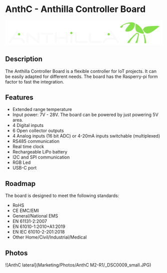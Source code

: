 # AnthC - Anthilla Controller Board

![Anthilla logo](Marketing/Logos/Anthilla-Logo.png)
## Description

The Anthilla Controller Board is a flexible controller for IoT projects. It can be easily adapted for different needs. The board has the Rasperry-pi form factor to fast the integration.

## Features

- Extended range temperature
- Input power: 7V - 28V. The board can be powered by just powering 5V area.
- 4 Digital inputs
- 6 Open collector outputs
- 4 Analog inputs (16 bit ADC) or 4-20mA inputs switchable (multiplexed)
- RS485 communication
- Real time clock
- Rechargeable LiPo battery
- I2C and SPI communication
- RGB Led
- USB-C port

## Roadmap

The board is designed to meet the following standards: 

- RoHS
- CE EMC/EMI
- General/National EMS
- EN 61131-2:2007
- EN 61010-1:2010+A1:2019
- EN IEC 61010-2-201:2018
- Other Home/Civil/Industrial/Medical

## Photos
![AnthC lateral](Marketing/Photos/AnthC M2-R1/_DSC0009_small.JPG)

